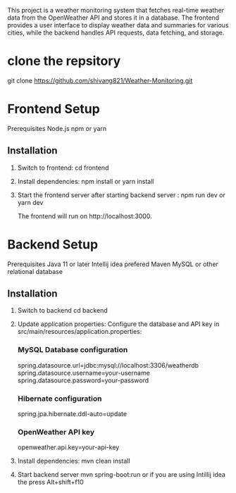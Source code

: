 This project is a weather monitoring system that fetches real-time weather data from the OpenWeather API and stores it in a database.
The frontend provides a user interface to display weather data and summaries for various cities, while the backend handles API requests, data fetching, and storage.

# clone the repsitory
  git clone https://github.com/shivang821/Weather-Monitoring.git
# Frontend Setup
  Prerequisites
  Node.js
  npm or yarn
  
  ## Installation
  1. Switch to frontend:
     cd frontend
  2. Install dependencies:
     npm install
     or
     yarn install
  3. Start the frontend server after starting backend server :
     npm run dev
     or
     yarn dev
     
     The frontend will run on http://localhost:3000.

# Backend Setup
  Prerequisites
  Java 11 or later
  Intellij idea prefered
  Maven
  MySQL or other relational database
  ## Installation
  1. Switch to backend
     cd backend
  2. Update application properties:
     Configure the database and API key in src/main/resources/application.properties:
      ### MySQL Database configuration
      spring.datasource.url=jdbc:mysql://localhost:3306/weatherdb
      spring.datasource.username=your-username
      spring.datasource.password=your-password

      ### Hibernate configuration
      spring.jpa.hibernate.ddl-auto=update

      ### OpenWeather API key
      openweather.api.key=your-api-key
  3. Install dependencies:
     mvn clean install
  4. Start backend server
     mvn spring-boot:run or if you are using Intillij idea the press Alt+shift+f10
   
